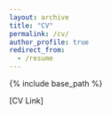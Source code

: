 ```yaml
---
layout: archive
title: "CV"
permalink: /cv/
author_profile: true
redirect_from:
  - /resume
---
```


{% include base_path %}

[CV Link]
